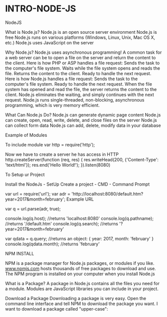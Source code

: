 # INTRO-NODE-JS

NodeJS


What is Node.js?
Node.js is an open source server environment
Node.js is free
Node.js runs on various platforms (Windows, Linux, Unix, Mac OS X, etc.)
Node.js uses JavaScript on the server

Why Node.js?
Node.js uses asynchronous programming!
A common task for a web server can be to open a file on the server and return the content to the client.
Here is how PHP or ASP handles a file request:
Sends the task to the computer's file system.
Waits while the file system opens and reads the file.
Returns the content to the client.
Ready to handle the next request.
Here is how Node.js handles a file request:
Sends the task to the computer's file system.
Ready to handle the next request.
When the file system has opened and read the file, the server returns the content to the client.
Node.js eliminates the waiting, and simply continues with the next request.
Node.js runs single-threaded, non-blocking, asynchronous programming, which is very memory efficient.

What Can Node.js Do?
Node.js can generate dynamic page content
Node.js can create, open, read, write, delete, and close files on the server
Node.js can collect form data
Node.js can add, delete, modify data in your database




 Example of Modules


To include module 
var http = require('http');

Now we have to create a server he has access in HTTP
http.createServer(function (req, res) {
  res.writeHead(200, {'Content-Type': 'text/html'});
  res.end('Hello World!');
}).listen(8080)


To Setup ur Project

Install the NodeJs - SetUp
Create a project - CMD - Command Prompt


var url = require('url');
var adr = 'http://localhost:8080/default.htm?year=2017&month=february';
 Example URL


var q = url.parse(adr, true);

console.log(q.host); //returns 'localhost:8080'
console.log(q.pathname); //returns '/default.htm'
console.log(q.search); //returns '?year=2017&month=february'

var qdata = q.query; //returns an object: { year: 2017, month: 'february' }
console.log(qdata.month); //returns 'february'



NPM INSTALL 

NPM is a package manager for Node.js packages, or modules if you like.
www.npmjs.com hosts thousands of free packages to download and use.
The NPM program is installed on your computer when you install Node.js

What is a Package?
A package in Node.js contains all the files you need for a module.
Modules are JavaScript libraries you can include in your project.

Download a Package
Downloading a package is very easy.
Open the command line interface and tell NPM to download the package you want.
I want to download a package called "upper-case":

